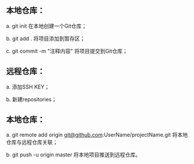 ## 本地仓库：
a. git init 在本地创建一个Git仓库；

b. git add . 将项目添加到暂存区；

c. git commit -m "注释内容" 将项目提交到Git仓库；

## 远程仓库：
a. 添加SSH KEY；

b. 新建repositories；

## 本地仓库：
a. git remote add origin git@github.com:UserName/projectName.git 将本地仓库与远程仓库关联；

b. git push -u origin master 将本地项目推送到远程仓库。